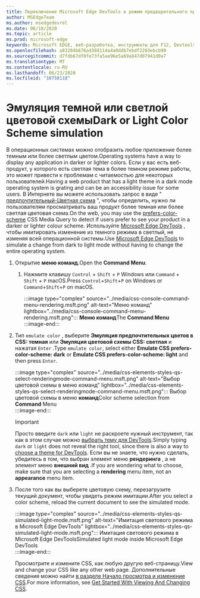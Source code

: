 ```yaml
---
title: Переключение Microsoft Edge DevTools в режим предварительного просмотра цветовой схемы (CSS предпочитает цветовую схему)
author: MSEdgeTeam
ms.author: msedgedevrel
ms.date: 06/18/2020
ms.topic: article
ms.prod: microsoft-edge
keywords: Microsoft EDGE, веб-разработка, инструменты для F12, Devtools
ms.openlocfilehash: a83284b676ad388114a4a0ddb7ebdf2203ebcb90
ms.sourcegitcommit: d7fdb67df0fe73fa5ae96e5a69a847d07941d0a7
ms.translationtype: MT
ms.contentlocale: ru-RU
ms.lasthandoff: 06/23/2020
ms.locfileid: "10758118"
---
```

# <span data-ttu-id="dbdf3-103">Эмуляция темной или светлой цветовой схемы</span><span class="sxs-lookup"><span data-stu-id="dbdf3-103">Dark or Light Color Scheme simulation</span></span>  

<span data-ttu-id="dbdf3-104">В операционных системах можно отобразить любое приложение более темным или более светлым цветом.</span><span class="sxs-lookup"><span data-stu-id="dbdf3-104">Operating systems have a way to display any application in darker or lighter colors.</span></span>  <span data-ttu-id="dbdf3-105">Если у вас есть веб-продукт, у которого есть светлая тема в более темном режиме работы, это может привести к проблемам с читаемостью для некоторых пользователей.</span><span class="sxs-lookup"><span data-stu-id="dbdf3-105">Having a web product that has a light theme in a dark mode operating system is grating and can be an accessibility issue for some users.</span></span>  <span data-ttu-id="dbdf3-106">В Интернете вы можете использовать запрос в виде " [предпочтительный-Цветная схема][MDNPrefersColorScheme] ", чтобы определить, нужно ли пользователям просматривать ваш продукт более темная или более светлая цветовая схема.</span><span class="sxs-lookup"><span data-stu-id="dbdf3-106">On the web, you may use the [prefers-color-scheme][MDNPrefersColorScheme] CSS Media Query to detect if users prefer to see your product in a darker or lighter colour scheme.</span></span>  <span data-ttu-id="dbdf3-107">Используйте [Microsoft Edge DevTools][DevtoolsGuideChromiumMain] , чтобы имитировать изменение из темного режима в светлый, не изменяя всей операционной системы.</span><span class="sxs-lookup"><span data-stu-id="dbdf3-107">Use [Microsoft Edge DevTools][DevtoolsGuideChromiumMain] to simulate a change from dark to light mode without having to change the entire operating system.</span></span>  

1.  <span data-ttu-id="dbdf3-108">Открытие **меню команд**.</span><span class="sxs-lookup"><span data-stu-id="dbdf3-108">Open the **Command Menu**.</span></span>  
    1.  <span data-ttu-id="dbdf3-109">Нажмите клавишу `Control` + `Shift` + `P` Windows или `Command` + `Shift` + `P` macOS.</span><span class="sxs-lookup"><span data-stu-id="dbdf3-109">Press `Control`+`Shift`+`P`  on Windows or `Command`+`Shift`+`P` on macOS.</span></span>  
        
        :::image type="complex" source="../media/css-console-command-menu-rendering.msft.png" alt-text="Меню команд" lightbox="../media/css-console-command-menu-rendering.msft.png":::
           <span data-ttu-id="dbdf3-111">**Меню команд**</span><span class="sxs-lookup"><span data-stu-id="dbdf3-111">The **Command Menu**</span></span>  
        :::image-end:::   
        
1.  <span data-ttu-id="dbdf3-112">Тип `emulate color` , выберите **Эмуляция предпочтительных цветов в CSS: темная** или **Эмуляция цветовой схемы CSS: светлая** и нажатая `Enter` .</span><span class="sxs-lookup"><span data-stu-id="dbdf3-112">Type `emulate color`, select either **Emulate CSS prefers-color-scheme: dark** or **Emulate CSS prefers-color-scheme: light**  and then press `Enter`.</span></span>  
    
    :::image type="complex" source="../media/css-elements-styles-qs-select-renderingmode-command-menu.msft.png" alt-text="Выбор цветовой схемы в меню команд" lightbox="../media/css-elements-styles-qs-select-renderingmode-command-menu.msft.png":::
       <span data-ttu-id="dbdf3-114">Выбор цветовой схемы в меню **команд**</span><span class="sxs-lookup"><span data-stu-id="dbdf3-114">Color scheme selection from **Command** Menu</span></span>  
    :::image-end:::  
    
    > [!IMPORTANT]
    > <span data-ttu-id="dbdf3-115">Просто введите `dark` или `light` не раскроете нужный инструмент, так как в этом случае можно [выбрать тему для DevTools][DevtoolsGuideChromiumCustomizeDarkTheme].</span><span class="sxs-lookup"><span data-stu-id="dbdf3-115">Simply typing `dark` or `light` does not reveal the right tool, since there is also a way to [choose a theme for DevTools][DevtoolsGuideChromiumCustomizeDarkTheme].</span></span>  <span data-ttu-id="dbdf3-116">Если вы не знаете, что нужно сделать, убедитесь в том, что выбран элемент меню **рендеринга** , а не элемент меню **внешний вид** .</span><span class="sxs-lookup"><span data-stu-id="dbdf3-116">If you are wondering what to choose, make sure that you are selecting a **rendering** menu item, not an **appearance** menu item.</span></span>  

1.  <span data-ttu-id="dbdf3-117">После того как вы выберете цветовую схему, перезагрузите текущий документ, чтобы увидеть режим имитации.</span><span class="sxs-lookup"><span data-stu-id="dbdf3-117">After you select a color scheme, reload the current document to see the simulated mode.</span></span>  
    
    :::image type="complex" source="../media/css-elements-styles-qs-simulated-light-mode.msft.png" alt-text="Имитация светового режима в Microsoft Edge DevTools" lightbox="../media/css-elements-styles-qs-simulated-light-mode.msft.png":::
       <span data-ttu-id="dbdf3-119">Имитация светового режима в Microsoft Edge DevTools</span><span class="sxs-lookup"><span data-stu-id="dbdf3-119">Simulated light mode inside Microsoft Edge DevTools</span></span>  
    :::image-end:::  
    
    <span data-ttu-id="dbdf3-120">Просмотрите и измените CSS, как любую другую веб-страницу.</span><span class="sxs-lookup"><span data-stu-id="dbdf3-120">View and change your CSS like any other web page.</span></span>  <span data-ttu-id="dbdf3-121">Дополнительные сведения можно найти [в разделе Начало просмотра и изменение CSS][DevtoolsGuideChromiumCssIndex].</span><span class="sxs-lookup"><span data-stu-id="dbdf3-121">For more information, see [Get Started With Viewing And Changing CSS][DevtoolsGuideChromiumCssIndex].</span></span>  

<!-- links -->  

[DevtoolsGuideChromiumMain]: ../../devtools-guide-chromium.md "Microsoft EDGE (Chromium) — Инструменты разработчика Microsoft | Документы Microsoft"  
[DevtoolsGuideChromiumCustomizeDarkTheme]: ../customize/dark-theme.md "Включить темную тему в Microsoft Edge DevTools | Документы Microsoft"
[DevtoolsGuideChromiumCssIndex]: ../css/index.md "Начало просмотра и изменения CSS | Документы Microsoft"  

[MDNPrefersColorScheme]: https://developer.mozilla.org/docs/Web/CSS/@media/prefers-color-scheme "предпочтение — цветовая схема | MDN"  
